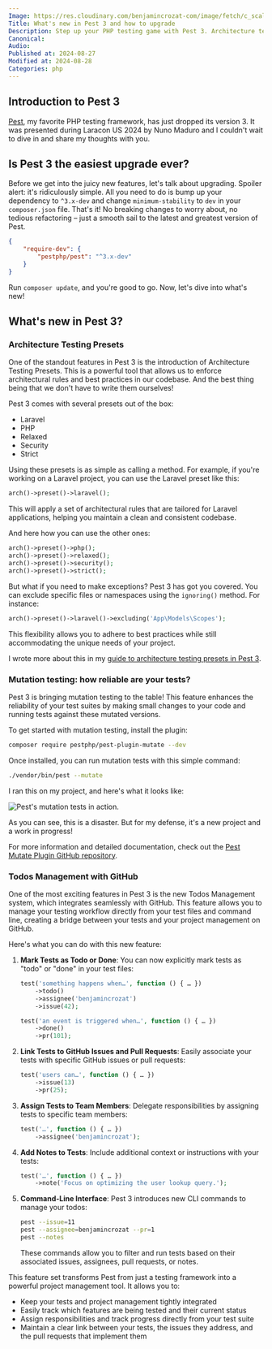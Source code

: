```yaml
---
Image: https://res.cloudinary.com/benjamincrozat-com/image/fetch/c_scale,f_webp,q_auto,w_1200/https://github.com/user-attachments/assets/2e4c7701-a2c5-4cdd-aa1c-9326ac56bad3
Title: What's new in Pest 3 and how to upgrade
Description: Step up your PHP testing game with Pest 3. Architecture testing presets, mutations, and todo lists management.
Canonical: 
Audio:
Published at: 2024-08-27
Modified at: 2024-08-28
Categories: php
---
```


## Introduction to Pest 3

[Pest](https://pestphp.com), my favorite PHP testing framework, has just dropped its version 3. It was presented during Laracon US 2024 by Nuno Maduro and I couldn't wait to dive in and share my thoughts with you.

## Is Pest 3 the easiest upgrade ever?

Before we get into the juicy new features, let's talk about upgrading. Spoiler alert: it's ridiculously simple. All you need to do is bump up your dependency to `^3.x-dev` and change `minimum-stability` to `dev` in your `composer.json` file. That's it! No breaking changes to worry about, no tedious refactoring – just a smooth sail to the latest and greatest version of Pest.

```json
{
    "require-dev": {
        "pestphp/pest": "^3.x-dev"
    }
}
```

Run `composer update`, and you're good to go. Now, let's dive into what's new!

## What's new in Pest 3?

### Architecture Testing Presets

One of the standout features in Pest 3 is the introduction of Architecture Testing Presets. This is a powerful tool that allows us to enforce architectural rules and best practices in our codebase. And the best thing being that we don't have to write them ourselves!

Pest 3 comes with several presets out of the box:

- Laravel
- PHP
- Relaxed
- Security
- Strict

Using these presets is as simple as calling a method. For example, if you're working on a Laravel project, you can use the Laravel preset like this:

```php
arch()->preset()->laravel();
```

This will apply a set of architectural rules that are tailored for Laravel applications, helping you maintain a clean and consistent codebase.

And here how you can use the other ones:

```php
arch()->preset()->php();
arch()->preset()->relaxed();
arch()->preset()->security();
arch()->preset()->strict();
```

But what if you need to make exceptions? Pest 3 has got you covered. You can exclude specific files or namespaces using the `ignoring()` method. For instance:

```php
arch()->preset()->laravel()->excluding('App\Models\Scopes');
```

This flexibility allows you to adhere to best practices while still accommodating the unique needs of your project.

I wrote more about this in my [guide to architecture testing presets in Pest 3](/pest-3-architecture-testing-presets).

### Mutation testing: how reliable are your tests?

Pest 3 is bringing mutation testing to the table! This feature enhances the reliability of your test suites by making small changes to your code and running tests against these mutated versions.

To get started with mutation testing, install the plugin:

```bash
composer require pestphp/pest-plugin-mutate --dev
```

Once installed, you can run mutation tests with this simple command:

```bash
./vendor/bin/pest --mutate
```

I ran this on my project, and here's what it looks like:

![Pest's mutation tests in action.](https://res.cloudinary.com/benjamincrozat-com/image/fetch/c_scale,f_webp,q_auto,w_1200/https://github.com/user-attachments/assets/fe303b15-3a35-4f8b-8a6b-f066e566576c)

As you can see, this is a disaster. But for my defense, it's a new project and a work in progress!

For more information and detailed documentation, check out the [Pest Mutate Plugin GitHub repository](https://github.com/pestphp/pest-plugin-mutate).

### Todos Management with GitHub

One of the most exciting features in Pest 3 is the new Todos Management system, which integrates seamlessly with GitHub. This feature allows you to manage your testing workflow directly from your test files and command line, creating a bridge between your tests and your project management on GitHub.

Here's what you can do with this new feature:

1. **Mark Tests as Todo or Done**: 
   You can now explicitly mark tests as "todo" or "done" in your test files:

   ```php
   test('something happens when…', function () { … })
       ->todo()
       ->assignee('benjamincrozat')
       ->issue(42);

   test('an event is triggered when…', function () { … })
       ->done()
       ->pr(101);
   ```

2. **Link Tests to GitHub Issues and Pull Requests**: 
   Easily associate your tests with specific GitHub issues or pull requests:

   ```php
   test('users can…', function () { … })
       ->issue(13)
       ->pr(25);
   ```

3. **Assign Tests to Team Members**: 
   Delegate responsibilities by assigning tests to specific team members:

   ```php
   test('…', function () { … })
       ->assignee('benjamincrozat');
   ```

4. **Add Notes to Tests**: 
   Include additional context or instructions with your tests:

   ```php
   test('…', function () { … })
       ->note('Focus on optimizing the user lookup query.');
   ```

5. **Command-Line Interface**: 
   Pest 3 introduces new CLI commands to manage your todos:

   ```bash
   pest --issue=11
   pest --assignee=benjamincrozat --pr=1
   pest --notes
   ```

   These commands allow you to filter and run tests based on their associated issues, assignees, pull requests, or notes.

This feature set transforms Pest from just a testing framework into a powerful project management tool. It allows you to:

- Keep your tests and project management tightly integrated
- Easily track which features are being tested and their current status
- Assign responsibilities and track progress directly from your test suite
- Maintain a clear link between your tests, the issues they address, and the pull requests that implement them
